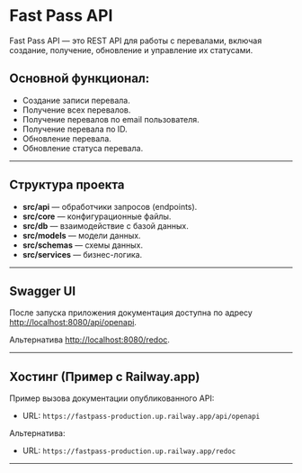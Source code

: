 
# Fast Pass API

Fast Pass API — это REST API для работы с перевалами, включая создание, получение, обновление и управление их статусами.

## Основной функционал:
- Создание записи перевала.
- Получение всех перевалов.
- Получение перевалов по email пользователя.
- Получение перевала по ID.
- Обновление перевала.
- Обновление статуса перевала.

---

## Структура проекта

- **src/api** — обработчики запросов (endpoints).
- **src/core** — конфигурационные файлы.
- **src/db** — взаимодействие с базой данных.
- **src/models** — модели данных.
- **src/schemas** — схемы данных.
- **src/services** — бизнес-логика.

---

## Swagger UI

После запуска приложения документация доступна по адресу [http://localhost:8080/api/openapi](http://localhost:8080/docs).

Альтернатива [http://localhost:8080/redoc](http://localhost:8080/docs).

---

## Хостинг (Пример с Railway.app)

Пример вызова документации опубликованного API:
- URL: `https://fastpass-production.up.railway.app/api/openapi`

Альтернатива:
- URL: `https://fastpass-production.up.railway.app/redoc`
---
